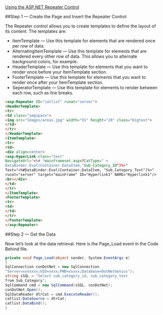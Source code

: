 ﻿[Using the ASP.NET Repeater Control](https://www.sitepoint.com/asp-net-repeater-control/)


##Step 1 — Create the Page and Insert the Repeater Control

The Repeater control allows you to create templates to define the layout of its content. The templates are:

* ItemTemplate — Use this template for elements that are rendered once per row of data.
* AlternatingItemTemplate — Use this template for elements that are rendered every other row of data. This allows you to alternate background colors, for example.
* HeaderTemplate — Use this template for elements that you want to render once before your ItemTemplate section.
* FooterTemplate — Use this template for elements that you want to render once after your ItemTemplate section.
* SeperatorTemplate — Use this template for elements to render between each row, such as line breaks.

```html
<asp:Repeater ID="catlist" runat="server">
<HeaderTemplate>
<tr>
<td class="imgspace">
<img src="Images/areas.jpg" width="91" height="28" class="bigtext">
</td>
</tr>
</HeaderTemplate>
<ItemTemplate>
<tr>
<td>
<div align=center>
<asp:HyperLink class="text"
NavigateUrl="<%# "mainframeset.aspx?CatType=" +
DataBinder.Eval(Container.DataItem,"Sub_Category_ID")%>"
Text="<%#DataBinder.Eval(Container.DataItem, "Sub_Category_Text")%>"
runat="server" target="mainFrame" ID="Hyperlink1" NAME="Hyperlink1"/>
<br></div>
</td>
</tr>
</ItemTemplate>
<FooterTemplate>
<tr>
<td>
</td>
</tr>
</FooterTemplate>
</asp:Repeater>
```

##Step 2 — Get the Data

Now let’s look at the data retrieval. Here is the Page_Load event in the Code Behind file.

```c#
private void Page_Load(object sender, System.EventArgs e)
{
SqlConnection conDotNet = new SqlConnection
"Server=xxxxxxx;UID=xxxx;PWD=xxxxx;Database=DotNetGenius");
string sSQL = "Select sub_category_id, sub_category_text
from Sub_Category";
SqlCommand cmd = new SqlCommand(sSQL, conDotNet);
conDotNet.Open();
SqlDataReader dtrCat = cmd.ExecuteReader();
catlist.DataSource = dtrCat;
catlist.DataBind();
}
```


